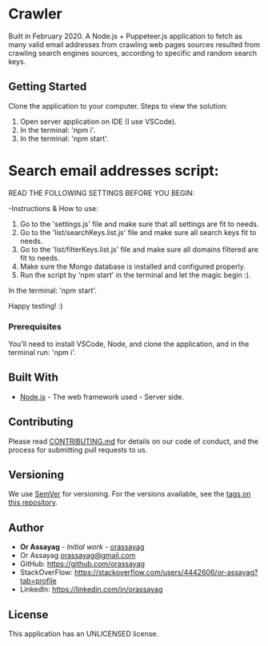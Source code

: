 # Crawler

Built in February 2020. A Node.js + Puppeteer.js application to fetch as many valid email addresses from crawling web pages sources resulted from crawling search engines sources, according to specific and random search keys.

## Getting Started

Clone the application to your computer.
Steps to view the solution:
1. Open server application on IDE (I use VSCode).
2. In the terminal: 'npm i'.
3. In the terminal: 'npm start'.

Search email addresses script:
==============================
READ THE FOLLOWING SETTINGS BEFORE YOU BEGIN:

-Instructions & How to use:
1. Go to the 'settings.js' file and make sure that all settings are fit to needs.
2. Go to the 'list/searchKeys.list.js' file and make sure all search keys fit to needs.
3. Go to the 'list/filterKeys.list.js' file and make sure all domains filtered are fit to needs.
4. Make sure the Mongo database is installed and configured properly.
5. Run the script by 'npm start' in the terminal and let the magic begin :).

In the terminal: 'npm start'.

Happy testing! :)

### Prerequisites

You'll need to install VSCode, Node, and clone the application, and in the terminal run: 'npm i'.

## Built With

* [Node.js](https://nodejs.org/en/) - The web framework used - Server side.

## Contributing

Please read [CONTRIBUTING.md](https://gist.github.com/PurpleBooth/b24679402957c63ec426) for details on our code of conduct, and the process for submitting pull requests to us.

## Versioning

We use [SemVer](http://semver.org/) for versioning. For the versions available, see the [tags on this repository](https://github.com/your/project/tags).

## Author

* **Or Assayag** - *Initial work* - [orassayag](https://github.com/orassayag)
* Or Assayag <orassayag@gmail.com>
* GitHub: https://github.com/orassayag
* StackOverFlow: https://stackoverflow.com/users/4442606/or-assayag?tab=profile
* LinkedIn: https://linkedin.com/in/orassayag

## License

This application has an UNLICENSED license.